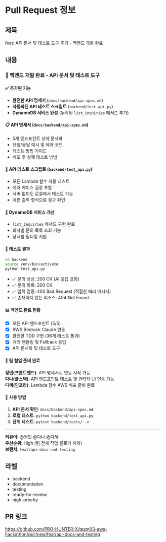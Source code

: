 # Pull Request 정보

## 제목
feat: API 문서 및 테스트 도구 추가 - 백엔드 개발 완료

## 내용

### 🎯 백엔드 개발 완료 - API 문서 및 테스트 도구

#### ✅ 추가된 기능
- **완전한 API 명세서** (`docs/backend/api-spec.md`)
- **자동화된 API 테스트 스크립트** (`backend/test_api.py`)
- **DynamoDB 서비스 완성** (누락된 `list_inquiries` 메서드 추가)

#### 📋 API 명세서 (`docs/backend/api-spec.md`)
- 5개 엔드포인트 상세 문서화
- 요청/응답 예시 및 에러 코드
- 테스트 방법 가이드
- 배포 후 실제 테스트 방법

#### 🧪 API 테스트 스크립트 (`backend/test_api.py`)
- 모든 Lambda 함수 자동 테스트
- 에러 케이스 검증 포함
- 서버 없이도 로컬에서 테스트 가능
- 예쁜 출력 형식으로 결과 확인

#### 🔧 DynamoDB 서비스 개선
- `list_inquiries` 메서드 구현 완료
- 회사별 문의 목록 조회 기능
- 상태별 필터링 지원

#### 🧪 테스트 결과
```bash
cd backend
source venv/bin/activate
python test_api.py
```
- ✅ 문의 생성: 200 OK (AI 응답 포함)
- ✅ 문의 목록: 200 OK 
- ✅ 입력 검증: 400 Bad Request (적절한 에러 메시지)
- ✅ 존재하지 않는 리소스: 404 Not Found

#### 📊 백엔드 완료 현황
- [x] 모든 API 엔드포인트 (5/5)
- [x] AWS Bedrock Claude 연동
- [x] 완전한 TDD 구현 (36개 테스트 통과)
- [x] 에러 핸들링 및 Fallback 응답
- [x] API 문서화 및 테스트 도구

#### 🚀 팀 협업 준비 완료
**정민(프론트엔드)**: API 명세서로 연동 시작 가능  
**다나(풀스택)**: API 엔드포인트 테스트 및 관리자 UI 연동 가능  
**다혜(인프라)**: Lambda 함수 AWS 배포 준비 완료

#### 📝 사용 방법
1. **API 문서 확인**: `docs/backend/api-spec.md`
2. **로컬 테스트**: `python backend/test_api.py`
3. **단위 테스트**: `pytest backend/tests/ -v`

---
**리뷰어**: @정민 @다나 @다혜  
**우선순위**: High (팀 전체 작업 블로커 해제)  
**브랜치**: `feat/api-docs-and-testing`

## 라벨
- backend
- documentation
- testing
- ready-for-review
- high-priority

## PR 링크
https://github.com/PRO-HUNTER-X/team03-aws-hackathon/pull/new/feat/api-docs-and-testing